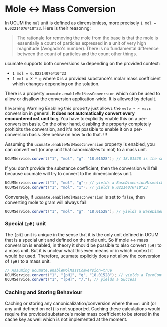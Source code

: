 # Mole <-> Mass Conversion

In UCUM the `mol` unit is defined as dimensionless, more precisely `1 mol = 6.02214076*10^23`. Here is their reasoning:

> The rationale for removing the mole from the base is that the mole is essentially a count of particles expressed in a 
> unit of very high magnitude (Avogadro's number). There is no fundamental difference between the count of particles 
> and the count other things. 

ucumate supports both conversions so depending on the provided context:

* `1 mol = 6.02214076*10^23`
* `1 mol = X * g` where `X` is a provided substance's molar mass coefficient which changes depending on the solution.

There is a property `ucumate.enableMolMassConversion` which can be used to allow or disallow the conversion application-wide.
It is allowed by default.

!!!warning Warning
Enabling this property just allows the `mole <-> mass` conversion in general. **It does not automatically convert every
encountered `mol` unit to `g`**. You have to explicitly enable this on a per-conversion basis. On the other hand, disabling
the property completely prohibits the conversion, and it's not possible to enable it on a per-conversion basis. See below
on how to do that.
!!!

Assuming the `ucumate.enableMolMassConversion` property is enabled, you can convert `mol` (or any unit that canonicalizes to mol)
to a mass unit.

```java
UCUMService.convert("1", "mol", "g", "18.01528"); // 18.01528 is the substance coefficient in water
```

If you don't provide the substance coefficient, then the conversion will fail because ucumate will try to convert to the
dimensionless unit.

```java
UCUMService.convert("1", "mol", "g"); // yields a BaseDimensionMismatch because mol->g without substance coefficient is not possible
UCUMService.convert("1", "mol", "1"); // yields 6.02214076*10^23
```

Conversely, if `ucumate.enableMolMassConversion` is set to `false`, then converting mole to gram will always fail

```java
UCUMService.convert("1", "mol", "g", "18.01528"); // yields a BaseDimensionMismatch because mol<->mass conversion is disabled application-wide
```

### Special `[pH]` unit

The `[pH]` unit is unique in the sense that it is the only unit defined in UCUM that is a special unit and defined on the mole unit.
So if mole <-> mass conversion is enabled, in theory it should be possible to also convert `[pH]` to a mass unit. But it is
unclear what this even means or in which context it would be used. Therefore, ucumate explicitly does not allow the conversion
of `[pH]` to a mass unit.

```java
// Assuming ucumate.enableMolMassConversion=true
UCUMService.convert("1", "[pH]", "g", "18.01528"); // yields a TermContainsPHAndCanonicalizingToMass failure result
UCUMService.convert("1", "[pH]", "/l"); // yields a Success
```

### Caching and Storing Behaviour

Caching or storing any canonicalization/conversion where the `mol` unit (or any unit defined on `mol`) is not supported. Caching these
calculations would require the provided substance's molar mass coefficient to be stored in the cache key as well which is not implemented
at the moment.